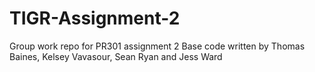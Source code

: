 # TIGR-Assignment-2
Group work repo for PR301 assignment 2
Base code written by Thomas Baines, Kelsey Vavasour, Sean Ryan and Jess Ward
